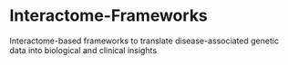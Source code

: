 # Interactome-Frameworks
Interactome-based frameworks to translate disease-associated genetic data into biological and clinical insights
